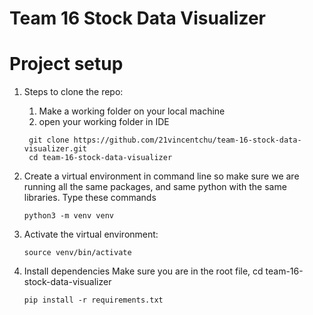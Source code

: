 # Team 16 Stock Data Visualizer

# Project setup

1. Steps to clone the repo:
   
    1. Make a working folder on your local machine
    2. open your working folder in IDE
       
   ```
    git clone https://github.com/21vincentchu/team-16-stock-data-visualizer.git
    cd team-16-stock-data-visualizer
   ``` 

3. Create a virtual environment in command line so make sure we are running all the same packages, and same python with the same libraries. Type these commands
   ```
   python3 -m venv venv
   ```

6. Activate the virtual environment:
     ```
   source venv/bin/activate
     ```

8. Install dependencies
    Make sure you are in the root file, cd team-16-stock-data-visualizer 
    ```
   pip install -r requirements.txt
    ```
